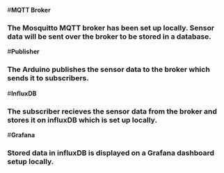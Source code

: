 #**MQTT Broker**

### The Mosquitto MQTT broker has been set up locally. Sensor data will be sent over the broker to be stored in a database.

#**Publisher**

### The Arduino publishes the sensor data to the broker which sends it to subscribers.

#**InfluxDB**

### The subscriber recieves the sensor data from the broker and stores it on influxDB which is set up locally.

#**Grafana**

### Stored data in influxDB is displayed on a Grafana dashboard setup locally.
